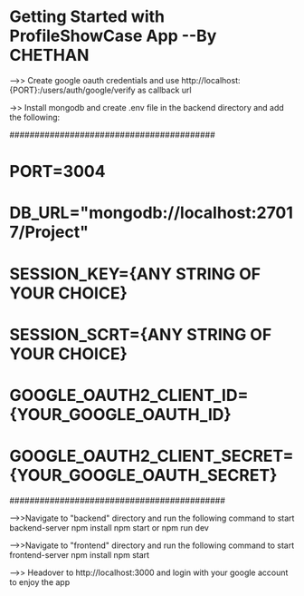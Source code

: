 # Getting Started with ProfileShowCase App --By CHETHAN

-->> Create google oauth credentials and use http://localhost:{PORT}:/users/auth/google/verify as callback url

->> Install mongodb and create .env file in the backend directory and add the following:

#########################################

# PORT=3004

# DB_URL="mongodb://localhost:27017/Project"

# SESSION_KEY={ANY STRING OF YOUR CHOICE}

# SESSION_SCRT={ANY STRING OF YOUR CHOICE}

# GOOGLE_OAUTH2_CLIENT_ID={YOUR_GOOGLE_OAUTH_ID}

# GOOGLE_OAUTH2_CLIENT_SECRET={YOUR_GOOGLE_OAUTH_SECRET}

###########################################

-->>Navigate to "backend" directory and run the following command to start backend-server
npm install
npm start or npm run dev

-->>Navigate to "frontend" directory and run the following command to start frontend-server
npm install
npm start

-->> Headover to http://localhost:3000 and login with your google account to enjoy the app
